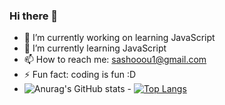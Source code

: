 ### Hi there 👋

- 🔭 I’m currently working on learning JavaScript
- 🌱 I’m currently learning JavaScript
- 📫 How to reach me: sashooou1@gmail.com
- ⚡ Fun fact: coding is fun :D
- ![Anurag's GitHub stats](https://github-readme-stats.vercel.app/api?username=Sakinaa782&theme=panda&show_icons=true) - [![Top Langs](https://github-readme-stats.vercel.app/api/top-langs/?username=sakinaa782&layout=compact)](https://github.com/anuraghazra/github-readme-stats)

